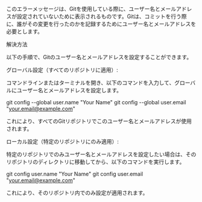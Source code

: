 このエラーメッセージは、Gitを使用している際に、ユーザー名とメールアドレスが設定されていないために表示されるものです。Gitは、コミットを行う際に、誰がその変更を行ったのかを記録するためにユーザー名とメールアドレスを必要とします。


解決方法

以下の手順で、Gitのユーザー名とメールアドレスを設定することができます。



グローバル設定（すべてのリポジトリに適用）:


コマンドラインまたはターミナルを開き、以下のコマンドを入力して、グローバルにユーザー名とメールアドレスを設定します。


git config --global user.name "Your Name"
git config --global user.email "your.email@example.com"

これにより、すべてのGitリポジトリでこのユーザー名とメールアドレスが使用されます。



ローカル設定（特定のリポジトリにのみ適用）:


特定のリポジトリでのみユーザー名とメールアドレスを設定したい場合は、そのリポジトリのディレクトリに移動してから、以下のコマンドを実行します。


git config user.name "Your Name"
git config user.email "your.email@example.com"

これにより、そのリポジトリ内でのみ設定が適用されます。


